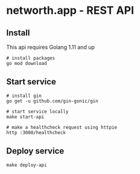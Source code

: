 # networth.app - REST API

## Install

This api requires Golang 1.11 and up

```shell
# install packages
go mod download
```

## Start service

```shell
# install gin
go get -u github.com/gin-gonic/gin

# start service locally
make start-api

# make a healthcheck request using httpie
http :3000/healthcheck
```

## Deploy service

```shell
make deploy-api
```
